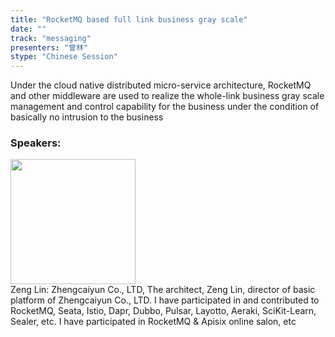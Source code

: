 ```yaml
---
title: "RocketMQ based full link business gray scale"
date: "" 
track: "messaging"
presenters: "曾林"
stype: "Chinese Session"
---
```

Under the cloud native distributed micro-service architecture, RocketMQ and other middleware are used to realize the whole-link business gray scale management and control capability for the business under the condition of basically no intrusion to the business
 ### Speakers: 
 <img src="images/speaker/1237.png" width="200" /><br>Zeng Lin: Zhengcaiyun Co., LTD, The architect, Zeng Lin, director of basic platform of Zhengcaiyun Co., LTD. I have participated in and contributed to RocketMQ, Seata, Istio, Dapr, Dubbo, Pulsar, Layotto, Aeraki, SciKit-Learn, Sealer, etc. I have participated in RocketMQ & Apisix online salon, etc
 
